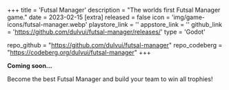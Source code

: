 +++
title = 'Futsal Manager'
description = "The worlds first Futsal Manager game."
date = 2023-02-15
[extra]
released = false
icon = 'img/game-icons/futsal-manager.webp'
playstore_link = ''
appstore_link = ''
github_link = 'https://github.com/dulvui/futsal-manager/releases/'
type = 'Godot'

repo_github = "https://github.com/dulvui/futsal-manager"
repo_codeberg = "https://codeberg.org/dulvui/futsal-manager"
+++

**Coming soon...**  

Become the best Futsal Manager and build your team to win all trophies!

